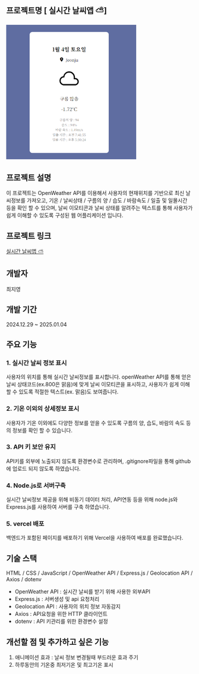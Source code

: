 
## 프로젝트명 [ 실시간 날씨앱 ⛅]
<div>
  <img src="images/img.PNG" width="350"/>
</div>

## 프로젝트 설명
이 프로젝트는 OpenWeather API를 이용해서 사용자의 현재위치를 기반으로 최신 날씨정보를 가져오고, 기온 / 날씨상태 / 구름의 양 / 습도 / 바람속도 / 일출 및 일몰시간 등을 확인 할 수 있으며, 날씨 이모티콘과 날씨 상태를 알려주는 텍스트를 통해 사용자가 쉽게 이해할 수 있도록 구성된 웹 어플리케이션 입니다.

## 프로젝트 링크
[ 실시간 날씨앱 ⛅](https://weather-project-peach-xi.vercel.app/)

## 개발자
최지영

## 개발 기간
2024.12.29 ~ 2025.01.04

## 주요 기능
### 1. 실시간 날씨 정보 표시
사용자의 위치를 통해 실시간 날씨정보를 표시합니다. openWeather API를 통해 얻은 날씨 상태코드(ex.800은 맑음)에 맞게 날씨 이모티콘을 표시하고, 사용자가 쉽게 이해할 수 있도록 적절한 텍스트(ex. 맑음)도 보여줍니다.

### 2. 기온 이외의 상세정보 표시
사용자가 기온 이외에도 다양한 정보를 얻을 수 있도록 구름의 양, 습도, 바람의 속도 등의 정보를 확인 할 수 있습니다.

### 3. API 키 보안 유지
API키를 외부에 노출되지 않도록 환경변수로 관리하며, .gitignore파일을 통해 github에 업로드 되지 않도록 하였습니다.

### 4. Node.js로 서버구축
실시간 날씨정보 제공을 위해 비동기 데이터 처리, API연동 등을 위해 node.js와 Express.js를 사용하여 서버를 구축 하였습니다.

### 5. vercel 배포
백엔드가 포함된 페이지를 배포하기 위해 Vercel을 사용하여 배포를 완료했습니다.

## 기술 스택
HTML / CSS / JavaScript / OpenWeather API / Express.js / Geolocation API / Axios / dotenv
* OpenWeather API : 실시간 날씨를 받기 위해 사용한 외부API
* Express.js : 서버생성 및 api 요청처리
* Geolocation API : 사용자의 위치 정보 자동감지
* Axios : API요청을 위한 HTTP 클라이언트
* dotenv : API 키관리를 위한 환경변수 설정

## 개선할 점 및 추가하고 싶은 기능
1. 애니메이션 효과 : 날씨 정보 변경될때 부드러운 효과 주기
2. 하루동안의 기온중 최저기온 및 최고기온 표시

   
